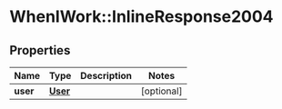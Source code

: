 # WhenIWork::InlineResponse2004

## Properties
Name | Type | Description | Notes
------------ | ------------- | ------------- | -------------
**user** | [**User**](User.md) |  | [optional] 



